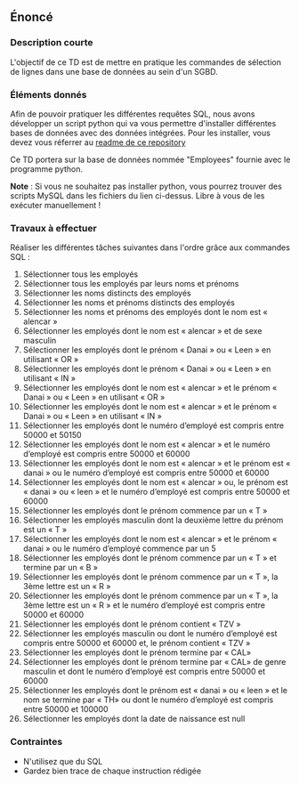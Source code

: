 ## Énoncé

### Description courte

L'objectif de ce TD est de mettre en pratique les commandes de sélection de lignes dans une base de données au sein d'un SGBD.

### Éléments donnés 

Afin de pouvoir pratiquer les différentes requêtes SQL, nous avons développer un script python qui va vous permettre d'installer différentes bases de données avec des données intégrées. Pour les installer, vous devez vous réferrer au <a href="https://github.com/Microleadoff/database-installer-py" title="repository du code python d'installation des bases de données" target="_blank">readme de ce repository</a>

Ce TD portera sur la base de données nommée "Employees" fournie avec le programme python.

**Note** : Si vous ne souhaitez pas installer python, vous pourrez trouver des scripts MySQL dans les fichiers du lien ci-dessus. Libre à vous de les exécuter manuellement !

### Travaux à effectuer

Réaliser les différentes tâches suivantes dans l'ordre grâce aux commandes SQL :


1. Sélectionner tous les employés
2. Sélectionner tous les employés par leurs noms et prénoms
3. Sélectionner les noms distincts des employés 
4. Sélectionner les noms et prénoms distincts des employés 
5. Sélectionner les noms et prénoms des employés dont le nom est « alencar »
6. Sélectionner les employés dont le nom est « alencar » et de sexe masculin 
7. Sélectionner les employés dont le prénom « Danai » ou « Leen » en utilisant « OR »
8. Sélectionner les employés dont le prénom « Danai » ou « Leen » en utilisant « IN »
9. Sélectionner les employés dont le nom est « alencar » et le prénom « Danai » ou « Leen » en utilisant « OR »
10. Sélectionner les employés dont le nom est « alencar » et le prénom « Danai » ou « Leen » en utilisant « IN »
11. Sélectionner les employés dont le numéro d’employé est compris entre 50000 et 50150
12. Sélectionner les employés dont le nom est « alencar » et le numéro d’employé est compris entre 50000 et 60000
13. Sélectionner les employés dont le nom est « alencar » et le prénom est « danai » ou le numéro d’employé est compris entre 50000 et 60000 
14. Sélectionner les employés dont le nom est « alencar » ou, le prénom est « danai » ou « leen » et le numéro d’employé est compris entre 50000 et 60000
15. Sélectionner les employés dont le prénom commence par un « T » 
16. Sélectionner les employés masculin dont la deuxième lettre du prénom est un « T » 
17. Sélectionner les employés dont le nom est « alencar » et le prénom « danai » ou le numéro d’employé commence par un 5 
18. Sélectionner les employés dont le prénom commence par un « T » et termine par un « B »
19. Sélectionner les employés dont le prénom commence par un « T », la 3ème lettre est un « R »
20. Sélectionner les employés dont le prénom commence par un « T », la 3ème lettre est un « R » et le numéro d’employé est compris entre 50000 et 60000 
21. Sélectionner les employés dont le prénom contient « TZV » 
22. Sélectionner les employés masculin ou dont le numéro d’employé est compris entre 50000 et 60000 et, le prénom contient « TZV »
23. Sélectionner les employés dont le prénom termine par « CAL»
24. Sélectionner les employés dont le prénom termine par « CAL» de genre masculin et dont le numéro d’employé est compris entre 50000 et 60000 
25. Sélectionner les employés dont le prénom est « danai » ou « leen » et le nom se termine par « TH» ou dont le numéro d’employé est compris entre 50000 et 100000 
26. Sélectionner les employés dont la date de naissance est null



### Contraintes

- N'utilisez que du SQL
- Gardez bien trace de chaque instruction rédigée